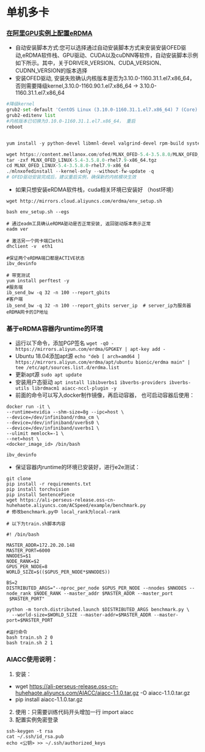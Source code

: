 # 单机多卡

### [在阿里GPU实例上配置eRDMA](https://help.aliyun.com/document_detail/2248432.html?spm=a2c4g.480208.0.0.494e5fb9JFp2Cw)

- 自动安装脚本方式:您可以选择通过自动安装脚本方式来安装安装OFED驱动,eRDMA软件栈、GPU驱动、CUDA以及cuDNN等软件，自动安装脚本示例如下所示。其中，关于DRIVER_VERSION、CUDA_VERSION、CUDNN_VERSION的版本选择
- 安装OFED驱动, 安装失败确认内核版本是否为3.10.0-1160.31.1.el7.x86_64，否则需要降级kernel,3.10.0-1160.90.1.el7.x86_64 -> 3.10.0-1160.31.1.el7.x86_64
```py
#降级kernel 
grub2-set-default 'CentOS Linux (3.10.0-1160.31.1.el7.x86_64) 7 (Core)'
grub2-editenv list
#内核版本已切换为3.10.0-1160.31.1.el7.x86_64， 重启
reboot


yum install -y python-devel libmnl-devel valgrind-devel rpm-build systemd-devel libdb-devel iptables-devel lsof libselinux-devel flex cmake elfutils-devel bison libnl3-devel numactl-devel

wget https://content.mellanox.com/ofed/MLNX_OFED-5.4-3.5.8.0/MLNX_OFED_LINUX-5.4-3.5.8.0-rhel7.9-x86_64.tgz
tar -zxf MLNX_OFED_LINUX-5.4-3.5.8.0-rhel7.9-x86_64.tgz
cd MLNX_OFED_LINUX-5.4-3.5.8.0-rhel7.9-x86_64
./mlnxofedinstall --kernel-only --without-fw-update -q
# OFED驱动安装完成后，建议重启实例，确保新的内核模块生效
```

- 如果只想安装eRDMA软件栈，cuda相关环境已安装好 （host环境）
```shell
wget http://mirrors.cloud.aliyuncs.com/erdma/env_setup.sh

bash env_setup.sh --egs

# 通过eadm工具确认eRDMA驱动是否正常安装, 返回驱动版本表示正常
eadm ver

# 激活另一个网卡端口eth1
dhclient -v  eth1

#保证两个eRDMA端口都是ACTIVE状态
ibv_devinfo 

# 带宽测试
yum install perftest -y
#服务端
ib_send_bw -q 32 -n 100 --report_gbits
#客户端
ib_send_bw -q 32 -n 100 --report_gbits server_ip  # server_ip为服务器eRDMA网卡的IP地址

```

###  基于eRDMA容器内runtime的环境
- 运行以下命令，添加PGP签名 `wget -qO - https://mirrors.aliyun.com/erdma/GPGKEY | apt-key add -` 
- Ubuntu 18.04添加apt源 `echo "deb [ arch=amd64 ] https://mirrors.aliyun.com/erdma/apt/ubuntu bionic/erdma main" | tee /etc/apt/sources.list.d/erdma.list`
- 更新apt源 `sudo apt update`
- 安装用户态驱动 `apt install libibverbs1 ibverbs-providers ibverbs-utils librdmacm1 aiacc-nccl-plugin -y`
- 前面的命令可以写入docker制作镜像，再启动容器， 也可启动容器后使用：
```shell
docker run -it \
--runtime=nvidia --shm-size=8g --ipc=host \
--device=/dev/infiniband/rdma_cm \
--device=/dev/infiniband/uverbs0 \
--device=/dev/infiniband/uverbs1 \
--ulimit memlock=-1 \
--net=host \
<docker_image_id> /bin/bash

ibv_devinfo
```
- 保证容器内runtime的环境已安装好，进行e2e测试：
```shell
git clone 
pip install -r requirements.txt
pip install torchvision
pip install SentencePiece
wget https://ali-perseus-release.oss-cn-huhehaote.aliyuncs.com/ACSpeed/example/benchmark.py
# 修改benchmark.py中 local_rank为local-rank

# 以下为train.sh脚本内容

#! /bin/bash

MASTER_ADDR=172.20.20.148
MASTER_PORT=6000
NNODES=$1
NODE_RANK=$2
GPUS_PER_NODE=8
WORLD_SIZE=$(($GPUS_PER_NODE*$NNODES))

BS=2
DISTRIBUTED_ARGS="--nproc_per_node $GPUS_PER_NODE --nnodes $NNODES --node_rank $NODE_RANK --master_addr $MASTER_ADDR --master_port
 $MASTER_PORT"

python -m torch.distributed.launch $DISTRIBUTED_ARGS benchmark.py \
  --world-size=$WORLD_SIZE --master-addr=$MASTER_ADDR --master-port=$MASTER_PORT

#运行命令
bash train.sh 2 0
bash train.sh 2 1

```

### AIACC使用说明：
1. 安装：
- wget https://ali-perseus-release.oss-cn-huhehaote.aliyuncs.com/AIACC/aiacc-1.1.0.tar.gz -O aiacc-1.1.0.tar.gz
- pip install aiacc-1.1.0.tar.gz
2. 使用：只需要训练代码开头增加一行
import aiacc 
3. 配置实例免密登录
```shell
ssh-keygen -t rsa
cat ~/.ssh/id_rsa.pub
echo <公钥> >> ~/.ssh/authorized_keys
```